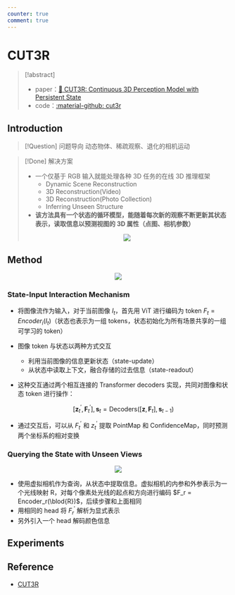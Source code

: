 ```yaml
---
counter: true
comment: true
---
```


# CUT3R

> [!abstract]
> - paper：[:book: CUT3R: Continuous 3D Perception Model with Persistent State](https://arxiv.org/abs/2501.12387)
> - code：[:material-github: cut3r](https://github.com/CUT3R/CUT3R)

## Introduction

> [!Question] 问题导向
> 动态物体、稀疏观察、退化的相机运动

> [!Done] 解决方案
> - 一个仅基于 RGB 输入就能处理各种 3D 任务的在线 3D 推理框架
>     - Dynamic Scene Reconstruction
>     - 3D Reconstruction(Video)
>     - 3D Reconstruction(Photo Collection)
>     - Inferring Unseen Structure
> - **该方法具有一个状态的循环模型，能随着每次新的观察不断更新其状态表示，读取信息以预测视图的 3D 属性（点图、相机参数）**
> <center><img src="https://cdn.jujimeizuo.cn/note/cv/slam/cut3r-1.jpg"></center>

## Method

<center><img src="https://cdn.jujimeizuo.cn/note/cv/slam/cut3r-2.jpg"></center>

### State-Input Interaction Mechanism

- 将图像流作为输入，对于当前图像 $I_t$，首先用 ViT 进行编码为 token $F_t = Encoder_i(I_t)$（状态也表示为一组 tokens，状态初始化为所有场景共享的一组可学习的 token）
- 图像 token 与状态以两种方式交互
    - 利用当前图像的信息更新状态（state-update）
    - 从状态中读取上下文，融合存储的过去信息（state-readout）
- 这种交互通过两个相互连接的 Transformer decoders 实现，共同对图像和状态 token 进行操作：

    $$
    [\boldsymbol{z}_t^{\prime},\boldsymbol{F}_t^{\prime}],\boldsymbol{s}_t=\mathrm{Decoders}([\boldsymbol{z},\boldsymbol{F}_t],\boldsymbol{s}_{t-1})
    $$

- 通过交互后，可以从 $F_t^\prime$ 和 $z_t^\prime$ 提取 PointMap 和 ConfidenceMap，同时预测两个坐标系的相对变换

### Querying the State with Unseen Views

<center><img src="https://cdn.jujimeizuo.cn/note/cv/slam/cut3r-3.jpg"></center>

- 使用虚拟相机作为查询，从状态中提取信息。虚拟相机的内参和外参表示为一个光线映射 R，对每个像素处光线的起点和方向进行编码 $F_r = Encoder_r(\blod{R})$，后续步骤和上面相同
- 用相同的 head 将 $F_r^\prime$ 解析为显式表示
- 另外引入一个 head 解码颜色信息

## Experiments

## Reference

- [CUT3R](https://cut3r.github.io/)